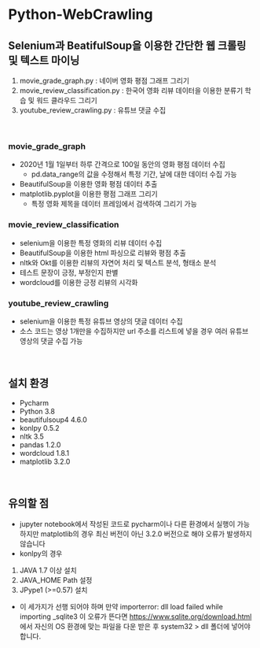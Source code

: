 # Python-WebCrawling

## Selenium과 BeatifulSoup을 이용한 간단한 웹 크롤링 및 텍스트 마이닝

1) movie_grade_graph.py : 네이버 영화 평점 그래프 그리기
2) movie_review_classification.py : 한국어 영화 리뷰 데이터을 이용한 분류기 학습 및 워드 클라우드 그리기
3) youtube_review_crawling.py : 유튜브 댓글 수집

</br >

### movie_grade_graph

- 2020년 1월 1일부터 하루 간격으로 100일 동안의 영화 평점 데이터 수집
  - pd.data_range의 값을 수정해서 특정 기간, 날에 대한 데이터 수집 가능
- BeautifulSoup을 이용한 영화 평점 데이터 추출
- matplotlib.pyplot을 이용한 평점 그래프 그리기
  - 특정 영화 제목을 데이터 프레임에서 검색하여 그리기 가능

### movie_review_classification

- selenium을 이용한 특정 영화의 리뷰 데이터 수집
- BeautifulSoup을 이용한 html 파싱으로 리뷰와 평점 추출
- nltk와 Okt를 이용한 리뷰의 자연어 처리 및 텍스트 분석, 형태소 분석
 - 테스트 문장이 긍정, 부정인지 판별
- wordcloud를 이용한 긍정 리뷰의 시각화

### youtube_review_crawling

- selenium을 이용한 특정 유튜브 영상의 댓글 데이터 수집
 - 소스 코드는 영상 1개만을 수집하지만 url 주소를 리스트에 넣을 경우 여러 유튜브 영상의 댓글 수집 가능

</br >

## 설치 환경

- Pycharm
 - Python 3.8
- beautifulsoup4 4.6.0
- konlpy 0.5.2
- nltk 3.5
- pandas 1.2.0
- wordcloud 1.8.1
- matplotlib 3.2.0

</br >

## 유의할 점

- jupyter notebook에서 작성된 코드로 pycharm이나 다른 환경에서 실행이 가능하지만 matplotlib의 경우 최신 버전이 아닌 3.2.0 버전으로 해야 오류가 발생하지 않습니다
- konlpy의 경우
 1) JAVA 1.7 이상 설치
 2) JAVA_HOME Path 설정
 3) JPype1 (>=0.57) 설치
 - 이 세가지가 선행 되어야 하며 만약 importerror: dll load failed while importing _sqlite3 이 오류가 뜬다면 https://www.sqlite.org/download.html 에서 
  자신의 OS 환경에 맞는 파일을 다운 받은 후 system32 > dll 폴더에 넣어야 합니다.  
